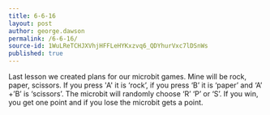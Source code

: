 ```yaml
---
title: 6-6-16
layout: post
author: george.dawson
permalink: /6-6-16/
source-id: 1WuLReTCHJXVhjHFFLeHYKxzvq6_QDYhurVxc7lDSnWs
published: true
---
```

Last lesson we created plans for our microbit games. Mine will be rock, paper, scissors. If you press 'A' it is ‘rock’, if you press ‘B’ it is ‘paper’ and ‘A’ +’B’ is ‘scissors’. The microbit will randomly choose ‘R’ ‘P’ or ‘S’. If you win, you get one point and if you lose the microbit gets a point.

